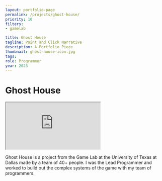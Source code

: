 ```yaml
---
layout: portfolio-page
permalink: /projects/ghost-house/
priority: 10
filters:
- gamelab

title: Ghost House
tagline: Point and Click Narrative
description: A Portfolio Piece
thumbnail: ghost-house-icon.jpg
tags: 
role: Programmer
year: 2023
---
```


# Ghost House

<iframe class="full aspect16-9" src="https://www.youtube.com/embed/e5zjS_L5rpE?autoplay=1&mute=1&loop=1&list=PLRNKKzTiLuHQRX_pm5diVAn5m-Hw_coLF" allowfullscreen></iframe>

Ghost House is a project from the Game Lab at the University of Texas at Dallas made by a team of 40+ people. I was the Lead Programmer and worked to build out the complex systems of the game with my team of programmers.
